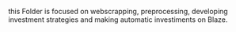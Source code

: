 this Folder is focused on webscrapping, preprocessing, developing investment strategies and making automatic investiments on Blaze.  
